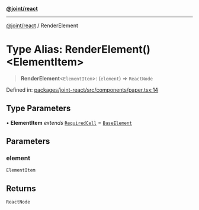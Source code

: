 [**@joint/react**](../README.md)

***

[@joint/react](../README.md) / RenderElement

# Type Alias: RenderElement()\<ElementItem\>

> **RenderElement**\<`ElementItem`\>: (`element`) => `ReactNode`

Defined in: [packages/joint-react/src/components/paper.tsx:14](https://github.com/samuelgja/joint/blob/ba33b9b8c40870ffb787d62832f1ac6786fe7e98/packages/joint-react/src/components/paper.tsx#L14)

## Type Parameters

• **ElementItem** *extends* [`RequiredCell`](../interfaces/RequiredCell.md) = [`BaseElement`](../interfaces/BaseElement.md)

## Parameters

### element

`ElementItem`

## Returns

`ReactNode`
